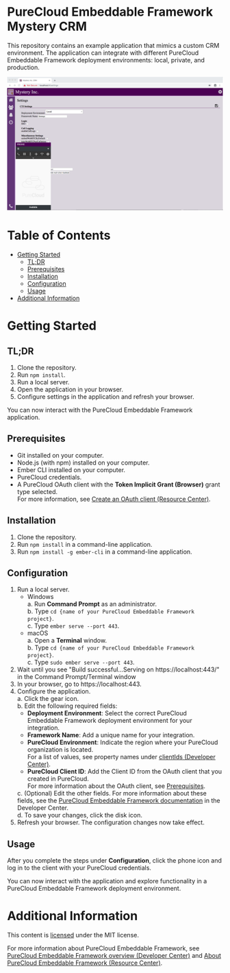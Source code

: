 # PureCloud Embeddable Framework Mystery CRM

This repository contains an example application that mimics a custom CRM environment. The application can integrate with different PureCloud Embeddable Framework deployment environments: local, private, and production.

![PureCloud Embeddable Framework example application](img/screenshot.png)

# Table of Contents

* [Getting Started](#getting-started)
  * [TL;DR](#tldr)
  * [Prerequisites](#prerequisites)
  * [Installation](#installation)
  * [Configuration](#configuration)
  * [Usage](#usage)
* [Additional Information](#additional-information)

# Getting Started

## TL;DR

1. Clone the repository.
2. Run `npm install`.
4. Run a local server.
5. Open the application in your browser.
6. Configure settings in the application and refresh your browser.

You can now interact with the PureCloud Embeddable Framework application.

## Prerequisites

 * Git installed on your computer.
 * Node.js (with npm) installed on your computer.
 * Ember CLI installed on your computer.
 * PureCloud credentials.
 * A PureCloud OAuth client with the **Token Implicit Grant (Browser)** grant type selected.<br />
   For more information, see [Create an OAuth client (Resource Center)](https://help.mypurecloud.com/?p=188023).

## Installation

1. Clone the repository.
2. Run `npm install` in a command-line application.
3. Run `npm install -g ember-cli` in a command-line application.

## Configuration

1. Run a local server.
   * Windows<br />
      a. Run **Command Prompt** as an administrator.<br />
      b. Type `cd {name of your PureCloud Embeddable Framework project}`.<br />
      c. Type `ember serve --port 443`.
   * macOS<br />
      a. Open a **Terminal** window.<br />
      b. Type `cd {name of your PureCloud Embeddable Framework project}`.<br />
      c. Type `sudo ember serve --port 443`.
2. Wait until you see "Build successful...Serving on https://localhost:443/" in the Command Prompt/Terminal window
3. In your browser, go to https://localhost:443.
4. Configure the application.<br />
   a. Click the gear icon.<br />
   b. Edit the following required fields:
      * **Deployment Environment**: Select the correct PureCloud Embeddable Framework deployment environment for your integration.
      * **Framework Name**: Add a unique name for your integration.
      * **PureCloud Environment**: Indicate the region where your PureCloud organization is located. <br />
      For a list of values, see property names under [clientIds (Developer Center)](https://developer.mypurecloud.com/api/embeddable-framework/configMethods/clientIds.html).
      * **PureCloud Client ID**: Add the Client ID from the OAuth client that you created in PureCloud. <br /> For more information about the OAuth client, see [Prerequisites](#prerequisites).<br /></ul>
   c. (Optional) Edit the other fields. For more information about these fields, see the [PureCloud Embeddable Framework documentation](https://developer.mypurecloud.com/api/embeddable-framework/) in the Developer Center.<br />
   d. To save your changes, click the disk icon.<br />
5. Refresh your browser. The configuration changes now take effect.


## Usage

After you complete the steps under **Configuration**, click the phone icon and log in to the client with your PureCloud credentials.

You can now interact with the application and explore functionality in a PureCloud Embeddable Framework deployment environment.

# Additional Information

This content is [licensed](/LICENSE) under the MIT license.

For more information about PureCloud Embeddable Framework, see [PureCloud Embeddable Framework overview (Developer Center)](https://developer.mypurecloud.com/api/embeddable-framework/) and [About PureCloud Embeddable Framework (Resource Center)](https://help.mypurecloud.com/?p=196909).
